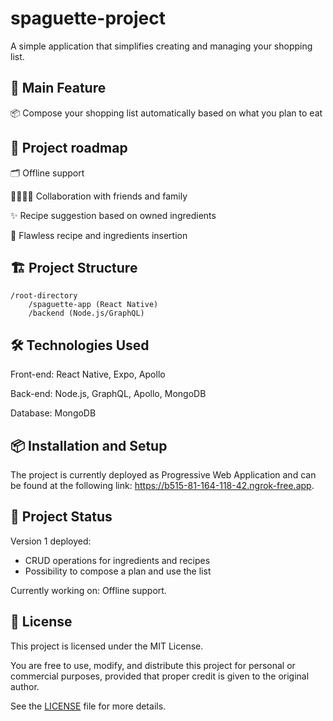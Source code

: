 # spaguette-project
A simple application that simplifies creating and managing your shopping list.

 

 

## 🎯 Main Feature

📦 Compose your shopping list automatically based on what you plan to eat

 

 

## 🚀 Project roadmap

🗂️ Offline support

🫱🏼‍🫲🏽 Collaboration with friends and family

✨ Recipe suggestion based on owned ingredients

👀 Flawless recipe and ingredients insertion

 

 

## 🏗️ Project Structure

    /root-directory
        /spaguette-app (React Native)
        /backend (Node.js/GraphQL)





## 🛠️ Technologies Used

Front-end: React Native, Expo, Apollo

Back-end: Node.js, GraphQL, Apollo, MongoDB

Database: MongoDB





## 📦 Installation and Setup

The project is currently deployed as Progressive Web Application and can be found at the following link: https://b515-81-164-118-42.ngrok-free.app.





## 🚧 Project Status

Version 1 deployed:
- CRUD operations for ingredients and recipes
- Possibility to compose a plan and use the list

Currently working on: Offline support.





## 📄 License  

This project is licensed under the MIT License.  

You are free to use, modify, and distribute this project for personal or commercial purposes, provided that proper credit is given to the original author.  

See the [LICENSE](./LICENSE) file for more details.
